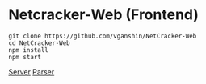 # Netcracker-Web (Frontend)

```
git clone https://github.com/vganshin/NetCracker-Web
cd NetCracker-Web
npm install
npm start
```

[Server](https://github.com/Jedaka/NetCracker-Project)
[Parser](https://github.com/larinme/NetCracker-Parser)
